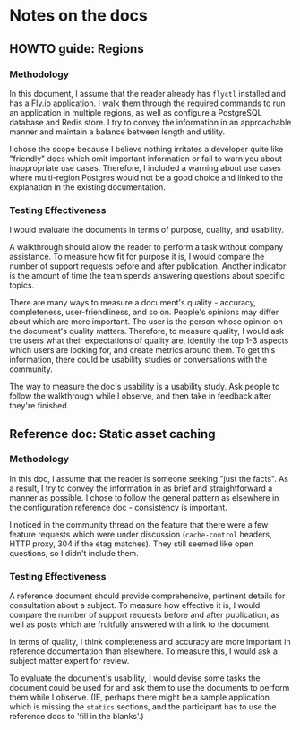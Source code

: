 # Notes on the docs
## HOWTO guide: Regions
### Methodology
In this document, I assume that the reader already has `flyctl` installed and has a Fly.io application. I walk them through the required commands to run an application in multiple regions, as well as configure a PostgreSQL database and Redis store. I try to convey the information in an approachable manner and maintain a balance between length and utility.

I chose the scope because I believe nothing irritates a developer quite like "friendly" docs which omit important information or fail to warn you about inappropriate use cases. Therefore, I included a warning about use cases where multi-region Postgres would not be a good choice and linked to the explanation in the existing documentation. 

### Testing Effectiveness
I would evaluate the documents in terms of purpose, quality, and usability. 

A walkthrough should allow the reader to perform a task without company assistance. To measure how fit for purpose it is, I would compare the number of support requests before and after publication. Another indicator is the amount of time the team spends answering questions about specific topics. 

There are many ways to measure a document's quality - accuracy, completeness, user-friendliness, and so on. People's opinions may differ about which are more important. The user is the person whose opinion on the document's quality matters. Therefore, to measure quality, I would ask the users what their expectations of quality are, identify the top 1-3 aspects which users are looking for, and create metrics around them. To get this information, there could be usability studies or conversations with the community. 

The way to measure the doc's usability is a usability study. Ask people to follow the walkthrough while I observe, and then take in feedback after they're finished.

## Reference doc: Static asset caching
### Methodology
In this doc, I assume that the reader is someone seeking "just the facts". As a result, I try to convey the information in as brief and straightforward a manner as possible. I chose to follow the general pattern as elsewhere in the configuration reference doc - consistency is important.

I noticed in the community thread on the feature that there were a few feature requests which were under discussion (`cache-control` headers, HTTP proxy, 304 if the etag matches). They still seemed like open questions, so I didn't include them.

### Testing Effectiveness
A reference document should provide comprehensive, pertinent details for consultation about a subject. To measure how effective it is, I would compare the number of support requests before and after publication, as well as posts which are fruitfully answered with a link to the document.

In terms of quality, I think completeness and accuracy are more important in reference documentation than elsewhere. To measure this, I would ask a subject matter expert for review.

To evaluate the document's usability, I would devise some tasks the document could be used for and ask them to use the documents to perform them while I observe. (IE, perhaps there might be a sample application which is missing the `statics` sections, and the participant has to use the reference docs to 'fill in the blanks'.)